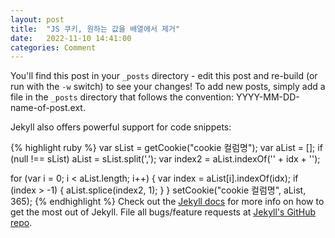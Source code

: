 ```yaml
---
layout: post
title:  "JS 쿠키, 원하는 값을 배열에서 제거"
date:   2022-11-10 14:41:00
categories: Comment
---
```


You'll find this post in your `_posts` directory - edit this post and re-build (or run with the `-w` switch) to see your changes!
To add new posts, simply add a file in the `_posts` directory that follows the convention: YYYY-MM-DD-name-of-post.ext.

Jekyll also offers powerful support for code snippets:

{% highlight ruby %}
var sList = getCookie("cookie 컬럼명");
var aList = [];
if (null !== sList) aList = sList.split(',');
var index2 = aList.indexOf('' + idx + '');

for (var i = 0; i < aList.length; i++) {
    var index = aList[i].indexOf(idx);
    if (index > -1) {
        aList.splice(index2, 1);
    }
}
setCookie("cookie 컬럼명", aList, 365);
{% endhighlight %}
Check out the [Jekyll docs][jekyll] for more info on how to get the most out of Jekyll. File all bugs/feature requests at [Jekyll's GitHub repo][jekyll-gh].

[jekyll-gh]: https://github.com/mojombo/jekyll
[jekyll]:    http://jekyllrb.com
